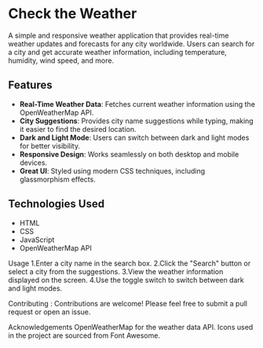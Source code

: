 # Check the Weather

A simple and responsive weather application that provides real-time weather updates and forecasts for any city worldwide. Users can search for a city and get accurate weather information, including temperature, humidity, wind speed, and more.



## Features

- **Real-Time Weather Data**: Fetches current weather information using the OpenWeatherMap API.
- **City Suggestions**: Provides city name suggestions while typing, making it easier to find the desired location.
- **Dark and Light Mode**: Users can switch between dark and light modes for better visibility.
- **Responsive Design**: Works seamlessly on both desktop and mobile devices.
- **Great UI**: Styled using modern CSS techniques, including glassmorphism effects.

## Technologies Used

- HTML
- CSS
- JavaScript
- OpenWeatherMap API



Usage
1.Enter a city name in the search box.
2.Click the "Search" button or select a city from the suggestions.
3.View the weather information displayed on the screen.
4.Use the toggle switch to switch between dark and light modes.

Contributing :
Contributions are welcome! Please feel free to submit a pull request or open an issue.

Acknowledgements
OpenWeatherMap for the weather data API.
Icons used in the project are sourced from Font Awesome.


